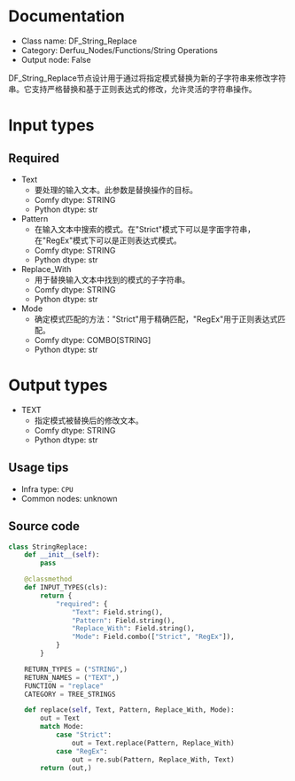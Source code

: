 
# Documentation
- Class name: DF_String_Replace
- Category: Derfuu_Nodes/Functions/String Operations
- Output node: False

DF_String_Replace节点设计用于通过将指定模式替换为新的子字符串来修改字符串。它支持严格替换和基于正则表达式的修改，允许灵活的字符串操作。

# Input types
## Required
- Text
    - 要处理的输入文本。此参数是替换操作的目标。
    - Comfy dtype: STRING
    - Python dtype: str
- Pattern
    - 在输入文本中搜索的模式。在"Strict"模式下可以是字面字符串，在"RegEx"模式下可以是正则表达式模式。
    - Comfy dtype: STRING
    - Python dtype: str
- Replace_With
    - 用于替换输入文本中找到的模式的子字符串。
    - Comfy dtype: STRING
    - Python dtype: str
- Mode
    - 确定模式匹配的方法："Strict"用于精确匹配，"RegEx"用于正则表达式匹配。
    - Comfy dtype: COMBO[STRING]
    - Python dtype: str

# Output types
- TEXT
    - 指定模式被替换后的修改文本。
    - Comfy dtype: STRING
    - Python dtype: str


## Usage tips
- Infra type: `CPU`
- Common nodes: unknown


## Source code
```python
class StringReplace:
    def __init__(self):
        pass

    @classmethod
    def INPUT_TYPES(cls):
        return {
            "required": {
                "Text": Field.string(),
                "Pattern": Field.string(),
                "Replace_With": Field.string(),
                "Mode": Field.combo(["Strict", "RegEx"]),
            }
        }

    RETURN_TYPES = ("STRING",)
    RETURN_NAMES = ("TEXT",)
    FUNCTION = "replace"
    CATEGORY = TREE_STRINGS

    def replace(self, Text, Pattern, Replace_With, Mode):
        out = Text
        match Mode:
            case "Strict":
                out = Text.replace(Pattern, Replace_With)
            case "RegEx":
                out = re.sub(Pattern, Replace_With, Text)
        return (out,)

```

